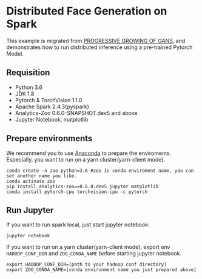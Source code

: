 # Distributed Face Generation on Spark

This example is migrated from [PROGRESSIVE GROWING OF GANS](https://pytorch.org/hub/facebookresearch_pytorch-gan-zoo_pgan/), and demonstrates how to run distributed inference using a pre-trained Pytorch Model.

## Requisition
* Python 3.6
* JDK 1.8
* Pytorch & TorchVision 1.1.0
* Apache Spark 2.4.3(pyspark)
* Analytics-Zoo 0.6.0-SNAPSHOT.dev5 and above
* Jupyter Notebook, matplotlib

## Prepare environments
We recommend you to use [Anaconda](https://www.anaconda.com/distribution/#linux) to prepare the enviroments. Especially, you want to run on a yarn cluster(yarn-client mode). 
```
conda create -n zoo python=3.6 #zoo is conda enviroment name, you can set another name you like.
conda activate zoo
pip install analytics-zoo==0.6.0.dev5 jupyter matplotlib
conda install pytorch-cpu torchvision-cpu -c pytorch
```

## Run Jupyter
If you want to run spark local, just start jupyter notebook:
```
jupyter notebook
```

If you want to run on a yarn cluster(yarn-client mode), export env `HADOOP_CONF_DIR` and `ZOO_CONDA_NAME` before starting jupyter notebook.
```
export HADOOP_CONF_DIR=[path to your hadoop conf directory]
export ZOO_CONDA_NAME=[conda environment name you just prepared above]
```

